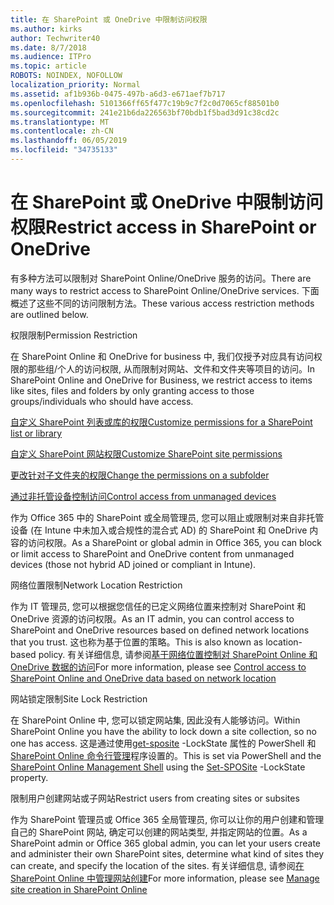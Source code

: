 ```yaml
---
title: 在 SharePoint 或 OneDrive 中限制访问权限
ms.author: kirks
author: Techwriter40
ms.date: 8/7/2018
ms.audience: ITPro
ms.topic: article
ROBOTS: NOINDEX, NOFOLLOW
localization_priority: Normal
ms.assetid: af1b936b-0475-497b-a6d3-e671aef7b717
ms.openlocfilehash: 5101366ff65f477c19b9c7f2c0d7065cf88501b0
ms.sourcegitcommit: 241e21b6da226563bf70bdb1f5bad3d91c38cd2c
ms.translationtype: MT
ms.contentlocale: zh-CN
ms.lasthandoff: 06/05/2019
ms.locfileid: "34735133"
---
```

# <a name="restrict-access-in-sharepoint-or-onedrive"></a><span data-ttu-id="7754c-102">在 SharePoint 或 OneDrive 中限制访问权限</span><span class="sxs-lookup"><span data-stu-id="7754c-102">Restrict access in SharePoint or OneDrive</span></span>

<span data-ttu-id="7754c-103">有多种方法可以限制对 SharePoint Online/OneDrive 服务的访问。</span><span class="sxs-lookup"><span data-stu-id="7754c-103">There are many ways to restrict access to SharePoint Online/OneDrive services.</span></span> <span data-ttu-id="7754c-104">下面概述了这些不同的访问限制方法。</span><span class="sxs-lookup"><span data-stu-id="7754c-104">These various access restriction methods are outlined below.</span></span> 

<span data-ttu-id="7754c-105">权限限制</span><span class="sxs-lookup"><span data-stu-id="7754c-105">Permission Restriction</span></span>

<span data-ttu-id="7754c-106">在 SharePoint Online 和 OneDrive for business 中, 我们仅授予对应具有访问权限的那些组/个人的访问权限, 从而限制对网站、文件和文件夹等项目的访问。</span><span class="sxs-lookup"><span data-stu-id="7754c-106">In SharePoint Online and OneDrive for Business, we restrict access to items like sites, files and folders by only granting access to those groups/individuals who should have access.</span></span>

[<span data-ttu-id="7754c-107">自定义 SharePoint 列表或库的权限</span><span class="sxs-lookup"><span data-stu-id="7754c-107">Customize permissions for a SharePoint list or library</span></span>](https://support.office.com/en-us/article/Customize-permissions-for-a-SharePoint-list-or-library-02d770f3-59eb-4910-a608-5f84cc297782)

[<span data-ttu-id="7754c-108">自定义 SharePoint 网站权限</span><span class="sxs-lookup"><span data-stu-id="7754c-108">Customize SharePoint site permissions</span></span>](https://docs.microsoft.com/en-us/sharepoint/customize-sharepoint-site-permissions)

[<span data-ttu-id="7754c-109">更改针对子文件夹的权限</span><span class="sxs-lookup"><span data-stu-id="7754c-109">Change the permissions on a subfolder</span></span>](https://support.office.com/en-us/article/Change-the-permissions-on-a-subfolder-5427BD7C-F20A-4F75-8CF2-5359DD45A1A6)

[<span data-ttu-id="7754c-110">通过非托管设备控制访问</span><span class="sxs-lookup"><span data-stu-id="7754c-110">Control access from unmanaged devices</span></span>](https://docs.microsoft.com/en-us/sharepoint/control-access-from-unmanaged-devices)

<span data-ttu-id="7754c-111">作为 Office 365 中的 SharePoint 或全局管理员, 您可以阻止或限制对来自非托管设备 (在 Intune 中未加入或合规性的混合式 AD) 的 SharePoint 和 OneDrive 内容的访问权限。</span><span class="sxs-lookup"><span data-stu-id="7754c-111">As a SharePoint or global admin in Office 365, you can block or limit access to SharePoint and OneDrive content from unmanaged devices (those not hybrid AD joined or compliant in Intune).</span></span>

<span data-ttu-id="7754c-112">网络位置限制</span><span class="sxs-lookup"><span data-stu-id="7754c-112">Network Location Restriction</span></span>

<span data-ttu-id="7754c-113">作为 IT 管理员, 您可以根据您信任的已定义网络位置来控制对 SharePoint 和 OneDrive 资源的访问权限。</span><span class="sxs-lookup"><span data-stu-id="7754c-113">As an IT admin, you can control access to SharePoint and OneDrive resources based on defined network locations that you trust.</span></span> <span data-ttu-id="7754c-114">这也称为基于位置的策略。</span><span class="sxs-lookup"><span data-stu-id="7754c-114">This is also known as location-based policy.</span></span> <span data-ttu-id="7754c-115">有关详细信息, 请参阅[基于网络位置控制对 SharePoint Online 和 OneDrive 数据的访问](https://docs.microsoft.com/en-us/sharepoint/control-access-based-on-network-location)</span><span class="sxs-lookup"><span data-stu-id="7754c-115">For more information, please see [Control access to SharePoint Online and OneDrive data based on network location](https://docs.microsoft.com/en-us/sharepoint/control-access-based-on-network-location)</span></span>

<span data-ttu-id="7754c-116">网站锁定限制</span><span class="sxs-lookup"><span data-stu-id="7754c-116">Site Lock Restriction</span></span> 

<span data-ttu-id="7754c-117">在 SharePoint Online 中, 您可以锁定网站集, 因此没有人能够访问。</span><span class="sxs-lookup"><span data-stu-id="7754c-117">Within SharePoint Online you have the ability to lock down a site collection, so no one has access.</span></span> <span data-ttu-id="7754c-118">这是通过使用[get-sposite](https://docs.microsoft.com/en-us/powershell/module/sharepoint-online/set-sposite?view=sharepoint-ps) -LockState 属性的 PowerShell 和[SharePoint Online 命令行管理](https://docs.microsoft.com/en-us/powershell/sharepoint/sharepoint-online/connect-sharepoint-online?view=sharepoint-ps)程序设置的。</span><span class="sxs-lookup"><span data-stu-id="7754c-118">This is set via PowerShell and the [SharePoint Online Management Shell](https://docs.microsoft.com/en-us/powershell/sharepoint/sharepoint-online/connect-sharepoint-online?view=sharepoint-ps) using the [Set-SPOSite](https://docs.microsoft.com/en-us/powershell/module/sharepoint-online/set-sposite?view=sharepoint-ps) -LockState property.</span></span>

<span data-ttu-id="7754c-119">限制用户创建网站或子网站</span><span class="sxs-lookup"><span data-stu-id="7754c-119">Restrict users from creating sites or subsites</span></span>

<span data-ttu-id="7754c-120">作为 SharePoint 管理员或 Office 365 全局管理员, 你可以让你的用户创建和管理自己的 SharePoint 网站, 确定可以创建的网站类型, 并指定网站的位置。</span><span class="sxs-lookup"><span data-stu-id="7754c-120">As a SharePoint admin or Office 365 global admin, you can let your users create and administer their own SharePoint sites, determine what kind of sites they can create, and specify the location of the sites.</span></span> <span data-ttu-id="7754c-121">有关详细信息, 请参阅[在 SharePoint Online 中管理网站创建](https://docs.microsoft.com/en-us/sharepoint/manage-site-creation)</span><span class="sxs-lookup"><span data-stu-id="7754c-121">For more information, please see [Manage site creation in SharePoint Online](https://docs.microsoft.com/en-us/sharepoint/manage-site-creation)</span></span>

